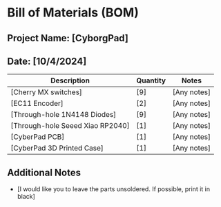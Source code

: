 # Bill of Materials (BOM)

## Project Name: [CyborgPad]
## Date: [10/4/2024]

| Description                      | Quantity | Notes          |
|----------------------------------|----------|----------------|
| [Cherry MX switches]             | [9]      | [Any notes]    |
| [EC11 Encoder]                   | [2]      | [Any notes]    |
| [Through-hole 1N4148 Diodes]     | [9]      | [Any notes]    |
| [Through-hole Seeed Xiao RP2040] | [1]      | [Any notes]    |
| [CyberPad PCB]                   | [1]      | [Any notes]    |
| [CyberPad 3D Printed Case]       | [1]      | [Any notes]    |

## Additional Notes
- [I would like you to leave the parts unsoldered. If possible, print it in black]
